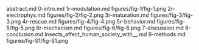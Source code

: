 abstract.md
0-intro.md
1r-modulation.md
figures/fig-1/fig-1.png
2r-electrophys.md
figures/fig-2/fig-2.png
3r-maturation.md
figures/fig-3/fig-3.png
4r-rescue.md
figures/fig-4/fig-4.png
5r-behavior.md
figures/fig-5/fig-5.png
6r-mechanism.md
figures/fig-6/fig-6.png
7-discussion.md
8-conclusion.md
Insects_affect_human_society_with__.md
9-methods.md
figures/fig-S1/fig-S1.png
